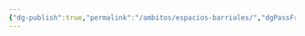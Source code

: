 ```yaml
---
{"dg-publish":true,"permalink":"/ambitos/espacios-barriales/","dgPassFrontmatter":true,"noteIcon":"","updated":"2025-06-23T20:18:55.463-04:00"}
---
```

